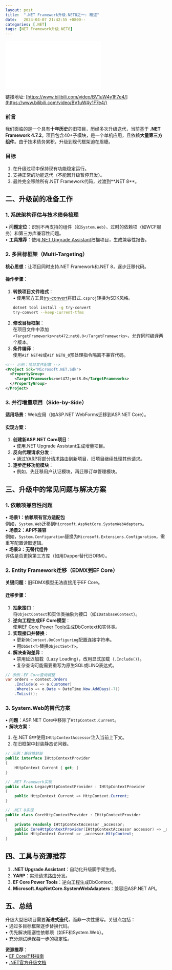 ```yaml
---
layout: post
title:  ".NET Framework升级.NET8之一: 概述"
date:   2024-04-07 21:42:55 +0800--
categories: [.NET]
tags: [NET Framework升级.NET8]  
---
```


<iframe src="//player.bilibili.com/player.html?isOutside=true&aid=964927859&bvid=BV1uW4y1F7e4&cid=1372858369&p=1" scrolling="no" border="0" frameborder="no" framespacing="0" allowfullscreen="true" class="bilibili"></iframe>

链接地址: [https://www.bilibili.com/video/BV1uW4y1F7e4/](https://www.bilibili.com/video/BV1uW4y1F7e4/)
  
### 前言  
我们面临的是一个具有**十年历史**的旧项目，历经多次升级迭代，当前基于 **.NET Framework 4.7.2**。项目包含40+子模块，是一个单机应用，且依赖**大量第三方组件**。由于技术债务累积，升级到现代框架迫在眉睫。  

### 目标  
1. 在升级过程中保持现有功能稳定运行。  
2. 支持正常的功能迭代（不能因升级暂停开发）。  
3. 最终完全移除所有.NET Framework代码，过渡到**.NET 8**。  

## 二、升级前的准备工作  
### 1. 系统架构评估与技术债务梳理  
• **问题定位**：识别不再支持的组件（如`System.Web`）、过时的依赖项（如WCF服务）和第三方库兼容性问题。  
• **工具推荐**：使用[.NET Upgrade Assistant](https://github.com/dotnet/upgrade-assistant)扫描项目，生成兼容性报告。  

### 2. 多目标框架（Multi-Targeting）  
**核心思想**：让项目同时支持.NET Framework和.NET 8，逐步迁移代码。  

#### 操作步骤：  
1. **转换项目文件格式**：  
   • 使用官方工具[try-convert](https://github.com/dotnet/try-convert)将旧式`.csproj`转换为SDK风格。  
   ```bash  
   dotnet tool install -g try-convert  
   try-convert --keep-current-tfms  
   ```  
2. **修改目标框架**：  
   在项目文件中添加`<TargetFrameworks>net472;net8.0</TargetFrameworks>`，允许同时编译两个版本。  
3. **条件编译**：  
   使用`#if NET48`或`#if NET8_0`预处理指令隔离不兼容代码。  

```xml  
<!-- 示例：项目文件配置 -->  
<Project Sdk="Microsoft.NET.Sdk">  
  <PropertyGroup>  
    <TargetFrameworks>net472;net8.0</TargetFrameworks>  
  </PropertyGroup>  
</Project>  
```  

### 3. 并行增量项目（Side-by-Side）  
**适用场景**：Web应用（如ASP.NET WebForms迁移到ASP.NET Core）。  

#### 实现方案：  
1. **创建新ASP.NET Core项目**：  
   • 使用.NET Upgrade Assistant生成增量项目。  
2. **反向代理请求分发**：  
   • 通过[YARP](https://github.com/microsoft/reverse-proxy)将部分请求路由到新项目，旧项目继续处理其他请求。  
3. **逐步迁移功能模块**：  
   • 例如，先迁移用户认证模块，再迁移订单管理模块。  

## 三、升级中的常见问题与解决方案  
### 1. 依赖项兼容性问题  
• **场景1：依赖项有官方适配包**  
  例如，`System.Web`迁移到`Microsoft.AspNetCore.SystemWebAdapters`。  
• **场景2：API不兼容**  
  例如，`System.Configuration`替换为`Microsoft.Extensions.Configuration`，需重写配置读取逻辑。  
• **场景3：无替代组件**  
  评估是否更换第三方库（如用Dapper替代旧ORM）。  

### 2. Entity Framework迁移（EDMX到EF Core）  
**关键问题**：旧EDMX模型无法直接用于EF Core。  

#### 迁移步骤：  
1. **抽象接口**：  
   将`ObjectContext`和实体类抽象为接口（如`IDatabaseContext`）。  
2. **逆向工程生成EF Core模型**：  
   使用[EF Core Power Tools](https://github.com/ErikEJ/EFCorePowerTools)生成DbContext和实体类。  
3. **实现接口并替换**：  
   • 更新`DbContext.OnConfiguring`配置连接字符串。  
   • 用`DbSet<T>`替换`ObjectSet<T>`。  
4. **解决查询差异**：  
   • 禁用延迟加载（Lazy Loading），改用显式加载（`.Include()`）。  
   • 复杂查询可能需要重写为原生SQL或LINQ表达式。  

```csharp  
// 示例：EF Core查询调整  
var orders = context.Orders  
    .Include(o => o.Customer)  
    .Where(o => o.Date > DateTime.Now.AddDays(-7))  
    .ToList();  
```  

### 3. System.Web的替代方案  
• **问题**：ASP.NET Core中移除了`HttpContext.Current`。  
• **解决方案**：  
  1. 在.NET 8中使用`IHttpContextAccessor`注入当前上下文。  
  2. 在旧框架中封装静态访问器。  

```csharp  
// 示例：兼容性封装  
public interface IHttpContextProvider  
{  
    HttpContext Current { get; }  
}  

// .NET Framework实现  
public class LegacyHttpContextProvider : IHttpContextProvider  
{  
    public HttpContext Current => HttpContext.Current;  
}  

// .NET 8实现  
public class CoreHttpContextProvider : IHttpContextProvider  
{  
    private readonly IHttpContextAccessor _accessor;  
    public CoreHttpContextProvider(IHttpContextAccessor accessor) => _accessor = accessor;  
    public HttpContext Current => _accessor.HttpContext;  
}  
```  

## 四、工具与资源推荐  
1. **.NET Upgrade Assistant**：自动化升级脚手架生成。  
2. **YARP**：实现请求路由分发。  
3. **EF Core Power Tools**：逆向工程生成DbContext。  
4. **Microsoft.AspNetCore.SystemWebAdapters**：兼容旧ASP.NET API。  

## 五、总结  
升级大型旧项目需要**渐进式迭代**，而非一次性重写。关键点包括：  
• 通过多目标框架逐步替换代码。  
• 优先解决阻塞性依赖项（如EF和System.Web）。  
• 充分测试确保每一步的稳定性。  

**资源推荐**：  
• [EF Core迁移指南](https://learn.microsoft.com/en-us/ef/efcore-and-ef6/porting/port-edmx?wt.mc_id=MVP_324329)  
• [.NET官方升级文档](https://learn.microsoft.com/en-us/dotnet/core/porting/?wt.mc_id=MVP_324329)  